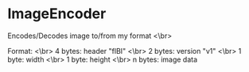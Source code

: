 # ImageEncoder
Encodes/Decodes image to/from my format <\br>

Format: <\br>
4 bytes: header "flBI" <\br>
2 bytes: version "v1" <\br>
1 byte: width <\br>
1 byte: height <\br>
n bytes: image data 

